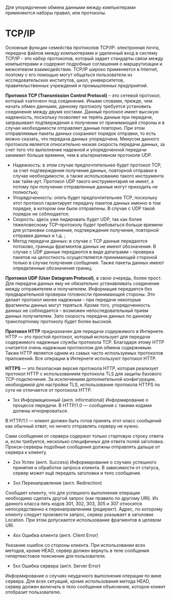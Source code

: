 Для упорядочения обмена данными между компьютерами применяются наборы правил, или протоколы.

# TCP/IP
Основные функции семейства протоколов TCP/IP: электронная почта, передача файлов между компьютерами и удаленный вход в систему
TCP/IP - это набор протоколов, который задает стандарты связи между компьютерами и содержит подробные соглашения о маршрутизации и межсетевом взаимодействии. 
TCP/IP широко применяется в Internet, поэтому с его помощью могут общаться пользователи из исследовательских институтов, школ, университетов, правительственных учреждений и промышленных предприятий.

**Протокол TCP (Transmission Control Protocol)** – это сетевой протокол, который «заточен» под соединение. 
Иными словами, прежде, чем начать обмен данными, данному протоколу требуется установить соединение между двумя хостами. 
Данный протокол имеет высокую надежность, поскольку позволяет не терять данные при передаче, запрашивает подтверждения о получении от принимающей стороны 
и в случае необходимости отправляет данные повторно. При этом отправляемые пакеты данных сохраняют порядок отправки, то есть можно сказать, 
что передача данных упорядочена. Минусом данного протокола является относительно низкая скорость передачи данных, за счет того что выполнение надежной 
и упорядоченной передачи занимает больше времени, чем в альтернативном протоколе UDP.

+ Надежность: в этом случае предпочтительнее будет протокол TCP, за счет подтверждения получения данных, повторной отправки в случае необходимости, а также использованию такого инструмента как тайм-аут. Протокол UDP такого инструментария не имеет, а потому при получении отправленные данные могут приходить не полностью;
+ Упорядоченность: опять будет предпочтительнее TCP, поскольку этот протокол гарантирует передачу пакетов данных именно в том порядке, в котором они были отправлены. В случае с UDP такой порядок не соблюдается;
+ Скорость: здесь уже лидировать будет UDP, так как более тяжеловесному TCP-протоколу будет требоваться больше времени для установки соединения, подтверждения получения, повторной отправки данных и т.д. ;
+ Метод передачи данных: в случае с TCP данные передаются потоково, границы фрагментов данных не имеют обозначения. В случае с UDP данные передаются в виде датаграмм – проверка пакетов на целостность осуществляется принимающей стороной только в случае получения сообщения. Также пакеты данных имеют определенные обозначения границ;

**Протокол UDP (User Datagram Protocol)**, в свою очередь, более прост. Для передачи данных ему не обязательно устанавливать соединение между отправителем и получателем. 
Информация передается без предварительной проверки готовности принимающей стороны. 
Это делает протокол менее надежным – при передаче некоторые фрагменты данных могут теряться. 
Кроме того, упорядоченность данных не соблюдается – возможен непоследовательный прием данных получателем. 
Зато скорость передачи данных по данному транспортному протоколу будет более высокой.

**Протокол HTTP** предназначен для передачи содержимого в Интернете. HTTP — это простой протокол, который использует для передачи содержимого надежные службы протокола TCP. Благодаря этому HTTP считается очень надежным протоколом для обмена содержимым. Также HTTP является одним из самых часто используемых протоколов приложений. Все операции в Интернете используют протокол HTTP.

**HTTPS** — это безопасная версия протокола HTTP, которая реализует протокол HTTP с использованием протокола TLS для защиты базового TCP-подключения. За исключением дополнительной конфигурации, необходимой для настройки TLS, использование протокола HTTPS по сути не отличается от протокола HTTP.

+ 1xx	Информационный (англ. informational)
Информирование о процессе передачи.
В HTTP/1.0 — сообщения с такими кодами должны игнорироваться.

В HTTP/1.1 — клиент должен быть готов принять этот класс сообщений как обычный ответ, но ничего отправлять серверу не нужно.

Сами сообщения от сервера содержат только стартовую строку ответа и, если требуется, несколько специфичных для ответа полей заголовка. Прокси-серверы подобные сообщения должны отправлять дальше от сервера к клиенту.

+ 2xx	Успех (англ. Success)
Информирование о случаях успешного принятия и обработки запроса клиента. В зависимости от статуса, сервер может ещё передать заголовки и тело сообщения.

+ 3xx	Перенаправление
(англ. Redirection)

Сообщает клиенту, что для успешного выполнения операции необходимо сделать другой запрос (как правило по другому URI). Из данного класса пять кодов 301, 302, 303, 305 и 307 относятся непосредственно к перенаправлениям (редирект). Адрес, по которому клиенту следует произвести запрос, сервер указывает в заголовке Location. При этом допускается использование фрагментов в целевом URI.

+ 4xx	Ошибка клиента
(англ. Client Error)

Указание ошибок со стороны клиента. При использовании всех методов, кроме HEAD, сервер должен вернуть в теле сообщения гипертекстовое пояснение для пользователя.

+ 5xx	Ошибка сервера
(англ. Server Error)

Информирование о случаях неудачного выполнения операции по вине сервера. Для всех ситуаций, кроме использования метода HEAD, сервер должен включать в тело сообщения объяснение, которое клиент отобразит пользователю.
